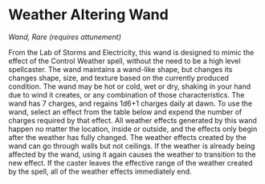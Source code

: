 # Weather Altering Wand

*Wand, Rare (requires attunement)*

From the Lab of Storms and Electricity, this wand is designed to mimic the effect of the Control Weather spell, without the need to be a high level spellcaster. The wand maintains a wand-like shape, but changes its changes shape, size, and texture based on the currently produced condition. The wand may be hot or cold, wet or dry, shaking in your hand due to wind it creates, or any combination of those characteristics. The wand has 7 charges, and regains 1d6+1 charges daily at dawn. To use the wand, select an effect from the table below and expend the number of charges required by that effect. All weather effects generated by this wand happen no matter the location, inside or outside, and the effects only begin after the weather has fully changed. The weather effects created by the wand can go through walls but not ceilings. If the weather is already being affected by the wand, using it again causes the weather to transition to the new effect. If the caster leaves the effective range of the weather created by the spell, all of the weather effects immediately end.